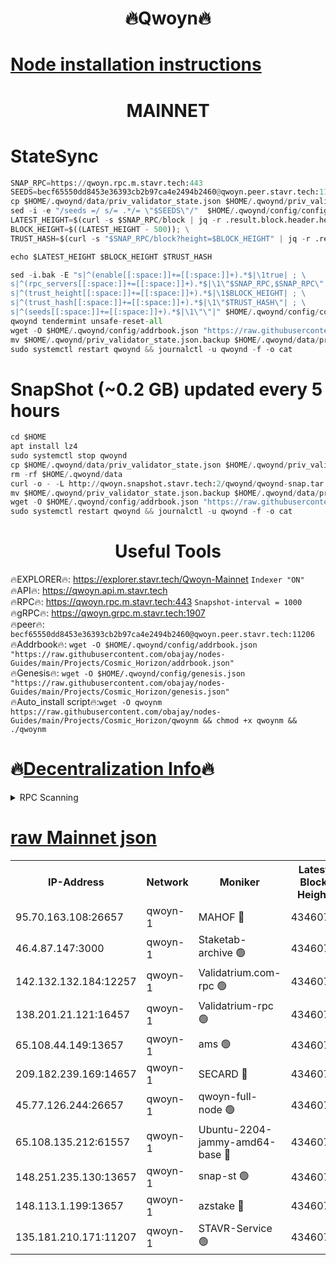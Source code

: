 <h1 align="center"> 🔥Qwoyn🔥</h1>

[Node installation instructions](https://github.com/obajay/nodes-Guides/tree/main/Projects/Cosmic_Horizon)
=
<h1 align="center"> MAINNET</h1>

# StateSync
```python
SNAP_RPC=https://qwoyn.rpc.m.stavr.tech:443
SEEDS=becf65550dd8453e36393cb2b97ca4e2494b2460@qwoyn.peer.stavr.tech:11206
cp $HOME/.qwoynd/data/priv_validator_state.json $HOME/.qwoynd/priv_validator_state.json.backup
sed -i -e "/seeds =/ s/= .*/= \"$SEEDS\"/"  $HOME/.qwoynd/config/config.toml
LATEST_HEIGHT=$(curl -s $SNAP_RPC/block | jq -r .result.block.header.height); \
BLOCK_HEIGHT=$((LATEST_HEIGHT - 500)); \
TRUST_HASH=$(curl -s "$SNAP_RPC/block?height=$BLOCK_HEIGHT" | jq -r .result.block_id.hash)

echo $LATEST_HEIGHT $BLOCK_HEIGHT $TRUST_HASH

sed -i.bak -E "s|^(enable[[:space:]]+=[[:space:]]+).*$|\1true| ; \
s|^(rpc_servers[[:space:]]+=[[:space:]]+).*$|\1\"$SNAP_RPC,$SNAP_RPC\"| ; \
s|^(trust_height[[:space:]]+=[[:space:]]+).*$|\1$BLOCK_HEIGHT| ; \
s|^(trust_hash[[:space:]]+=[[:space:]]+).*$|\1\"$TRUST_HASH\"| ; \
s|^(seeds[[:space:]]+=[[:space:]]+).*$|\1\"\"|" $HOME/.qwoynd/config/config.toml
qwoynd tendermint unsafe-reset-all
wget -O $HOME/.qwoynd/config/addrbook.json "https://raw.githubusercontent.com/obajay/nodes-Guides/main/Projects/Cosmic_Horizon/addrbook.json"
mv $HOME/.qwoynd/priv_validator_state.json.backup $HOME/.qwoynd/data/priv_validator_state.json
sudo systemctl restart qwoynd && journalctl -u qwoynd -f -o cat
```
# SnapShot (~0.2 GB) updated every 5 hours
```python
cd $HOME
apt install lz4
sudo systemctl stop qwoynd
cp $HOME/.qwoynd/data/priv_validator_state.json $HOME/.qwoynd/priv_validator_state.json.backup
rm -rf $HOME/.qwoynd/data
curl -o - -L http://qwoyn.snapshot.stavr.tech:2/qwoynd/qwoynd-snap.tar.lz4 | lz4 -c -d - | tar -x -C $HOME/.qwoynd --strip-components 2
mv $HOME/.qwoynd/priv_validator_state.json.backup $HOME/.qwoynd/data/priv_validator_state.json
wget -O $HOME/.qwoynd/config/addrbook.json "https://raw.githubusercontent.com/obajay/nodes-Guides/main/Projects/Cosmic_Horizon/addrbook.json"
sudo systemctl restart qwoynd && journalctl -u qwoynd -f -o cat
```

 <h1 align="center"> Useful Tools</h1>

🔥EXPLORER🔥:     https://explorer.stavr.tech/Qwoyn-Mainnet        `Indexer "ON"` \
🔥API🔥:          https://qwoyn.api.m.stavr.tech \
🔥RPC🔥:          https://qwoyn.rpc.m.stavr.tech:443              `Snapshot-interval = 1000` \
🔥gRPC🔥:         https://qwoyn.grpc.m.stavr.tech:1907 \
🔥peer🔥:         `becf65550dd8453e36393cb2b97ca4e2494b2460@qwoyn.peer.stavr.tech:11206` \
🔥Addrbook🔥:  `wget -O $HOME/.qwoynd/config/addrbook.json "https://raw.githubusercontent.com/obajay/nodes-Guides/main/Projects/Cosmic_Horizon/addrbook.json"` \
🔥Genesis🔥:  `wget -O $HOME/.qwoynd/config/genesis.json "https://raw.githubusercontent.com/obajay/nodes-Guides/main/Projects/Cosmic_Horizon/genesis.json"` \
🔥Auto_install script🔥:`wget -O qwoynm https://raw.githubusercontent.com/obajay/nodes-Guides/main/Projects/Cosmic_Horizon/qwoynm && chmod +x qwoynm && ./qwoynm`

🔥[Decentralization Info](https://github.com/obajay/StateSync-snapshots/tree/main/Projects/Qwoyn/Decentralization)🔥
=

<details>
<summary>RPC Scanning</summary>

<h2 align="center"> We scan nodes in real time every 4 hours. And we provide the final result of RPC endpoints.
We cannot influence the operation of these nodes in any way. </h2>


```python
If Voting Power is higher than 0 --> then the Node is a validator of the network and may be subject to attack and be a potential threat to the chain.
```
```python
We marked such validators with a red symbol
```

</details>

[raw Mainnet json](https://rpc-check.qwoynm.stavr.tech/qwoynm/rpc-qwoynm-result.json)
=


<table><tr><th>IP-Address</th><th>Network</th><th>Moniker</th><th>Latest Block Height</th><th>Earliest Block Height</th><th>Catching Up</th><th>Tx Index</th><th>Voting Power</th><th>Scan Time</th></tr><tr><td>95.70.163.108:26657</td><td>qwoyn-1</td><td>MAHOF 🔴</td><td>4346075</td><td>1</td><td>False</td><td>on</td><td>65153</td><td>2024-03-28T06:40:39.462246988UTC</td></tr><tr><td>46.4.87.147:3000</td><td>qwoyn-1</td><td>Staketab-archive 🟢</td><td>4346075</td><td>1</td><td>False</td><td>on</td><td>0</td><td>2024-03-28T06:40:39.670186735UTC</td></tr><tr><td>142.132.132.184:12257</td><td>qwoyn-1</td><td>Validatrium.com-rpc 🟢</td><td>4346077</td><td>1</td><td>False</td><td>on</td><td>0</td><td>2024-03-28T06:40:51.116773181UTC</td></tr><tr><td>138.201.21.121:16457</td><td>qwoyn-1</td><td>Validatrium-rpc 🟢</td><td>4346077</td><td>1</td><td>False</td><td>on</td><td>0</td><td>2024-03-28T06:40:53.404997797UTC</td></tr><tr><td>65.108.44.149:13657</td><td>qwoyn-1</td><td>ams 🟢</td><td>4346078</td><td>1</td><td>False</td><td>on</td><td>0</td><td>2024-03-28T06:41:00.878860938UTC</td></tr><tr><td>209.182.239.169:14657</td><td>qwoyn-1</td><td>SECARD 🔴</td><td>4346075</td><td>371001</td><td>False</td><td>on</td><td>171092</td><td>2024-03-28T06:40:39.116821369UTC</td></tr><tr><td>45.77.126.244:26657</td><td>qwoyn-1</td><td>qwoyn-full-node 🟢</td><td>4346076</td><td>2170001</td><td>False</td><td>on</td><td>0</td><td>2024-03-28T06:40:46.834474664UTC</td></tr><tr><td>65.108.135.212:61557</td><td>qwoyn-1</td><td>Ubuntu-2204-jammy-amd64-base 🔴</td><td>4346074</td><td>2352001</td><td>False</td><td>off</td><td>137770</td><td>2024-03-28T06:40:36.770713953UTC</td></tr><tr><td>148.251.235.130:13657</td><td>qwoyn-1</td><td>snap-st 🟢</td><td>4346075</td><td>3396001</td><td>False</td><td>off</td><td>0</td><td>2024-03-28T06:40:44.003727004UTC</td></tr><tr><td>148.113.1.199:13657</td><td>qwoyn-1</td><td>azstake 🔴</td><td>4346078</td><td>4272722</td><td>False</td><td>off</td><td>76947</td><td>2024-03-28T06:40:56.216600707UTC</td></tr><tr><td>135.181.210.171:11207</td><td>qwoyn-1</td><td>STAVR-Service 🟢</td><td>4346078</td><td>4343001</td><td>False</td><td>on</td><td>0</td><td>2024-03-28T06:40:56.503477760UTC</td></tr></table>
